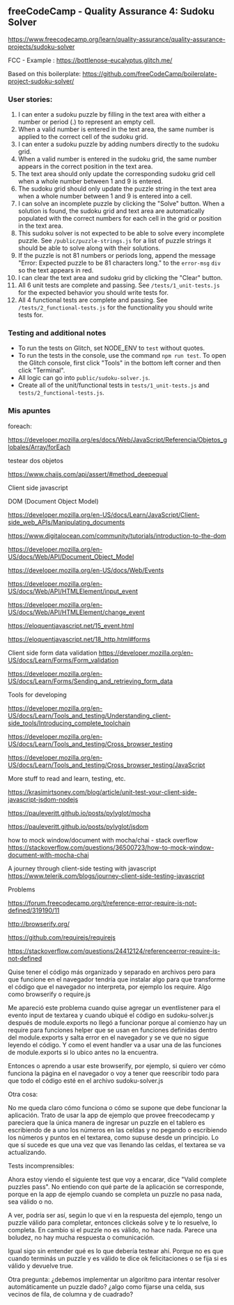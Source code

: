 **freeCodeCamp** - Quality Assurance 4: Sudoku Solver
------

<https://www.freecodecamp.org/learn/quality-assurance/quality-assurance-projects/sudoku-solver>

FCC - Example : <https://bottlenose-eucalyptus.glitch.me/>

Based on this boilerplate: <https://github.com/freeCodeCamp/boilerplate-project-sudoku-solver/>

### User stories:

1.  I can enter a sudoku puzzle by filling in the text area with either a number or period (.) to represent an empty cell. 
1. When a valid number is entered in the text area, the same number is applied to the correct cell of the sudoku grid.
1. I can enter a sudoku puzzle by adding numbers directly to the sudoku grid.
1. When a valid number is entered in the sudoku grid, the same number appears in the correct position in the text area.
1. The text area should only update the corresponding sudoku grid cell when a whole number between 1 and 9 is entered.
1. The sudoku grid should only update the puzzle string in the text area when a whole number between 1 and 9 is entered into a cell.
1. I can solve an incomplete puzzle by clicking the "Solve" button. When a solution is found, the sudoku grid and text area are automatically populated with the correct numbers for each cell in the grid or position in the text area.
1. This sudoku solver is not expected to be able to solve every incomplete puzzle. See `/public/puzzle-strings.js` for a list of puzzle strings it should be able to solve along with their solutions.
1. If the puzzle is not 81 numbers or periods long, append the message "Error: Expected puzzle to be 81 characters long." to the `error-msg` `div` so the text appears in red.
1. I can clear the text area and sudoku grid by clicking the "Clear" button.
1. All 6 unit tests are complete and passing. See `/tests/1_unit-tests.js` for the expected behavior you should write tests for.
1. All 4 functional tests are complete and passing. See `/tests/2_functional-tests.js` for the functionality you should write tests for.

### Testing and additional notes

* To run the tests on Glitch, set NODE_ENV to `test` without quotes.
* To run the tests in the console, use the command `npm run test`. To open the Glitch console, first click "Tools" in the bottom left corner and then click "Terminal".
* All logic can go into `public/sudoku-solver.js`.
* Create all of the unit/functional tests in `tests/1_unit-tests.js` and `tests/2_functional-tests.js`.


### Mis apuntes

foreach:

<https://developer.mozilla.org/es/docs/Web/JavaScript/Referencia/Objetos_globales/Array/forEach>

testear dos objetos

<https://www.chaijs.com/api/assert/#method_deepequal>

Client side javascript

DOM (Document Object Model)

https://developer.mozilla.org/en-US/docs/Learn/JavaScript/Client-side_web_APIs/Manipulating_documents

https://www.digitalocean.com/community/tutorials/introduction-to-the-dom

https://developer.mozilla.org/en-US/docs/Web/API/Document_Object_Model

https://developer.mozilla.org/en-US/docs/Web/Events

https://developer.mozilla.org/en-US/docs/Web/API/HTMLElement/input_event

https://developer.mozilla.org/en-US/docs/Web/API/HTMLElement/change_event

https://eloquentjavascript.net/15_event.html

https://eloquentjavascript.net/18_http.html#forms

Client side form data validation
https://developer.mozilla.org/en-US/docs/Learn/Forms/Form_validation

https://developer.mozilla.org/en-US/docs/Learn/Forms/Sending_and_retrieving_form_data

Tools for developing

https://developer.mozilla.org/en-US/docs/Learn/Tools_and_testing/Understanding_client-side_tools/Introducing_complete_toolchain

https://developer.mozilla.org/en-US/docs/Learn/Tools_and_testing/Cross_browser_testing

https://developer.mozilla.org/en-US/docs/Learn/Tools_and_testing/Cross_browser_testing/JavaScript

More stuff to read and learn, testing, etc.

https://krasimirtsonev.com/blog/article/unit-test-your-client-side-javascript-jsdom-nodejs

https://pauleveritt.github.io/posts/pylyglot/mocha

https://pauleveritt.github.io/posts/pylyglot/jsdom

how to mock window/document with mocha/chai - stack overflow https://stackoverflow.com/questions/36500723/how-to-mock-window-document-with-mocha-chai

A journey through client-side testing with javascript https://www.telerik.com/blogs/journey-client-side-testing-javascript

Problems

https://forum.freecodecamp.org/t/reference-error-require-is-not-defined/319190/11

http://browserify.org/

https://github.com/requirejs/requirejs

https://stackoverflow.com/questions/24412124/referenceerror-require-is-not-defined

Quise tener el código más organizado y separado en archivos pero para que funcione en el navegador tendría que instalar algo para que transforme el código que el navegador no interpreta, por ejemplo los require. Algo como browserify o require.js

Me apareció este problema cuando quise agregar un eventlistener para el evento input de textarea y cuando ubiqué el código en sudoku-solver.js después de module.exports no llegó a funcionar porque al comienzo hay un require para funciones helper que se usan en funciones definidas dentro del module.exports y salta error en el navegador y se ve que no sigue leyendo el código. Y como el event handler va a usar una de las funciones de module.exports si lo ubico antes no la encuentra.

Entonces o aprendo a usar este browserify, por ejemplo, si quiero ver cómo funciona la página en el navegador o voy a tener que reescribir todo para que todo el código esté en el archivo sudoku-solver.js

Otra cosa:

No me queda claro cómo funciona o cómo se supone que debe funcionar la aplicación. Trato de usar la app de ejemplo que provee freecodecamp y pareciera que la única manera de ingresar un puzzle en el tablero es escribiendo de a uno los números en las celdas y no pegando o escribiendo los números y puntos en el textarea, como supuse desde un principio. Lo que sí sucede es que una vez que vas llenando las celdas, el textarea se va actualizando.

Tests incomprensibles:

Ahora estoy viendo el siguiente test que voy a encarar, dice "Valid complete puzzles pass". No entiendo con qué parte de la aplicación se corresponde, porque en la app de ejemplo cuando se completa un puzzle no pasa nada, sea válido o no.

A ver, podría ser así, según lo que vi en la respuesta del ejemplo, tengo un puzzle válido para completar, entonces clickeás solve y te lo resuelve, lo completa. En cambio si el puzzle no es válido, no hace nada. Parece una boludez, no hay mucha respuesta o comunicación.

Igual sigo sin entender qué es lo que debería testear ahí. Porque no es que cuando terminás un puzzle y es válido te dice ok felicitaciones o se fija si es válido y devuelve true.

Otra pregunta: ¿debemos implementar un algoritmo para intentar resolver automáticamente un puzzle dado? ¿algo como fijarse una celda, sus vecinos de fila, de columna y de cuadrado?
